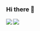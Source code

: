 ### Hi there 👋

<a href="https://github.com/gustavhartz">
  <img align="left" src="https://github-readme-stats.vercel.app/api?username=gustavhartz&show_icons=true&theme=bear" />
</a>
<a href="https://github.com/gustavhartz">
  <img align="left" src="https://github-readme-stats.vercel.app/api/top-langs/?username=gustavhartz&layout=compact&theme=bear&hide=html,css" />
</a>


<!--
**gustavhartz/gustavhartz** is a ✨ _special_ ✨ repository because its `README.md` (this file) appears on your GitHub profile.

Here are some ideas to get you started:

- 🔭 I’m currently working on ...
- 🌱 I’m currently learning ...
- 👯 I’m looking to collaborate on ...
- 🤔 I’m looking for help with ...
- 💬 Ask me about ...
- 📫 How to reach me: ...
- 😄 Pronouns: ...
- ⚡ Fun fact: ...
-->
